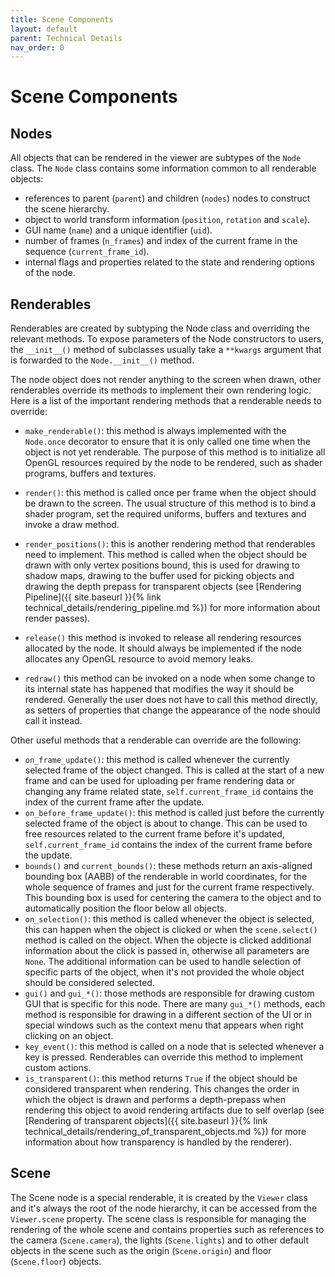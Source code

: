 ```yaml
---
title: Scene Components
layout: default
parent: Technical Details
nav_order: 0
---
```


# Scene Components

## Nodes

All objects that can be rendered in the viewer are subtypes of the `Node` class.
The `Node` class contains some information common to all renderable objects:
- references to parent (`parent`) and children (`nodes`) nodes to construct the scene hierarchy.
- object to world transform information (`position`, `rotation` and `scale`).
- GUI name (`name`) and a unique identifier (`uid`).
- number of frames (`n_frames`) and index of the current frame in the sequence (`current_frame_id`).
- internal flags and properties related to the state and rendering options of the node.


## Renderables

Renderables are created by subtyping the Node class and overriding the relevant methods.
To expose parameters of the Node constructors to users, the `__init__()` method of subclasses usually take
a `**kwargs` argument that is forwarded to the `Node.__init__()` method.

The node object does not render anything to the screen when drawn, other renderables
override its methods to implement their own rendering logic. Here is a list of
the important rendering methods that a renderable needs to override:

- `make_renderable()`: this method is always implemented with the `Node.once` decorator to ensure that it is only called one time
when the object is not yet renderable. The purpose of this method is to initialize
all OpenGL resources required by the node to be rendered, such as shader programs,
buffers and textures.

- `render()`: this method is called once per frame when the object should be drawn to the screen.
The usual structure of this method is to bind a shader program, set the required uniforms, buffers and textures and invoke a draw method.

- `render_positions()`: this is another rendering method that renderables need to implement.
This method is called when the object should be drawn
with only vertex positions bound, this is used for drawing to shadow maps, drawing to the buffer used for picking objects and drawing the depth prepass for transparent objects (see [Rendering Pipeline]({{ site.baseurl }}{% link technical_details/rendering_pipeline.md %}) for more information about render passes).

- `release()` this method is invoked to release all rendering resources allocated by the node. It should always be implemented if the node allocates any OpenGL resource to avoid memory leaks.

- `redraw()` this method can be invoked on a node when some change to its internal
state has happened that modifies the way it should be rendered. Generally
the user does not have to call this method directly, as setters of properties that change
the appearance of the node should call it instead.

Other useful methods that a renderable can override are the following:
- `on_frame_update()`: this method is called whenever the currently selected frame of the object changed. This is called at the start of a new frame and can be used for uploading per frame rendering data or changing any frame related state, `self.current_frame_id` contains the index of the current frame after the update.
- `on_before_frame_update()`: this method is called just before the currently selected frame of the object is about to change. This can be used to free resources related to the current frame before it's updated, `self.current_frame_id` contains the index of the current frame before the update.
- `bounds()` and `current_bounds()`: these methods return an axis-aligned bounding box (AABB) of the renderable in world coordinates, for the whole sequence of frames and just for the current frame respectively.
This bounding box is used for centering the camera to the object and to automatically position the floor below all objects.
- `on_selection()`: this method is called whenever the object is selected, this can happen when the object is clicked or when the `scene.select()` method is called on the object. When the objecte is clicked additional information about the click is passed in, otherwise all parameters are `None`. The additional information can be used to handle selection of specific parts of the object, when it's not provided the whole object should be considered selected.
- `gui()` and `gui_*()`: those methods are responsible for drawing custom GUI that is specific for this node. There are many `gui_*()` methods, each method is responsible for drawing in a different section of the UI or in special windows such as the context menu that appears when right clicking on an object.
- `key_event()`: this method is called on a node that is selected whenever a key is pressed. Renderables can override this method to implement custom actions.
- `is_transparent()`: this method returns `True` if the object should be considered transparent when rendering. This changes the order in which the object is drawn and performs a depth-prepass when rendering this object to avoid rendering artifacts due to self overlap (see [Rendering of transparent objects]({{ site.baseurl }}{% link technical_details/rendering_of_transparent_objects.md %}) for more information about how transparency is handled by the renderer).


## Scene

The Scene node is a special renderable, it is created by the `Viewer` class and it's always the root of the node hierarchy, it can be accessed from the `Viewer.scene` property. The scene class is responsible for managing the rendering of the whole scene and contains properties such as references to the camera (`Scene.camera`), the lights (`Scene.lights`) and to other default objects in the scene such as the origin (`Scene.origin`) and floor (`Scene.floor`) objects.
